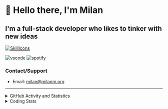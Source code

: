 # 👋 Hello there, I'm Milan
## I'm a full-stack developer who likes to tinker with new ideas
[![SkillIcons](https://skillicons.dev/icons?i=js,ts,nextjs,tailwind,html,go,bash,git,nginx,prisma,kubernetes,docker,linux)](https://skillicons.dev)

![vscode](https://nocache.advaith.workers.dev?url=https://img.shields.io/endpoint?url=https://dev.discordprofiles.me/api/badge/vscode/423203831971708958)
![spotify](https://nocache.advaith.workers.dev?url=https://img.shields.io/endpoint?url=https://dev.discordprofiles.me/api/badge/spotify/423203831971708958)

### Contact/Support

- Email: [milan@milanm.org](mailto:milan@milanm.org)
 
---
 
<details>
  <summary>GitHub Activity and Statistics</summary>
  <img src="/github-metrics.svg" />
</details>
<details>
  <summary>Coding Stats</summary>
  <!--START_SECTION:waka-->

```txt
JSON         33 mins         ████████████░░░░░░░░░░░░░   47.50 %
TypeScript   14 mins         █████░░░░░░░░░░░░░░░░░░░░   20.54 %
Bash         9 mins          ███▒░░░░░░░░░░░░░░░░░░░░░   12.85 %
JavaScript   6 mins          ██▒░░░░░░░░░░░░░░░░░░░░░░   08.67 %
CSS          5 mins          ██░░░░░░░░░░░░░░░░░░░░░░░   08.22 %
```

<!--END_SECTION:waka-->
</details>
